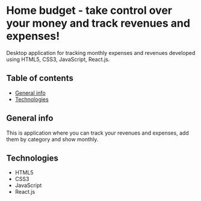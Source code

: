 # Home budget - take control over your money and track revenues and expenses!

Desktop application for tracking monthly expenses and revenues developed using HTML5, CSS3, JavaScript, React.js. 

## Table of contents
* [General info](#general-info)
* [Technologies](#technologies)

## General info

This is application where you can track your revenues and expenses, add them by category and show monthly. 

## Technologies

- HTML5
- CSS3
- JavaScript
- React.js
